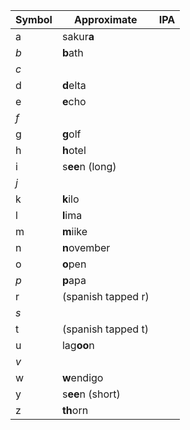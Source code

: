 | Symbol | Approximate | IPA |
| ---- | ---- | ---- |
| a | sakur**a** |  |
| *b* | **b**ath |  |
| *c* |  |  |
| d | **d**elta |  |
| e | **e**cho |  |
| *f* |  |  |
| g | **g**olf |  |
| h | **h**otel |  |
| i | s**ee**n (long)|  |
| *j* |  |  |
| k | **k**ilo |  |
| l | **l**ima |  |
| m | **m**iike |  |
| n | **n**ovember |  |
| o | **o**pen |  |
| *p* | **p**apa |  |
| r | (spanish tapped r) |  |
| *s* |  |  |
| t | (spanish tapped t) |  |
| u | lag**oo**n |  |
| *v* |  |  |
| w | **w**endigo |  |
|y|s**ee**n (short)|
| z | **th**orn |  |